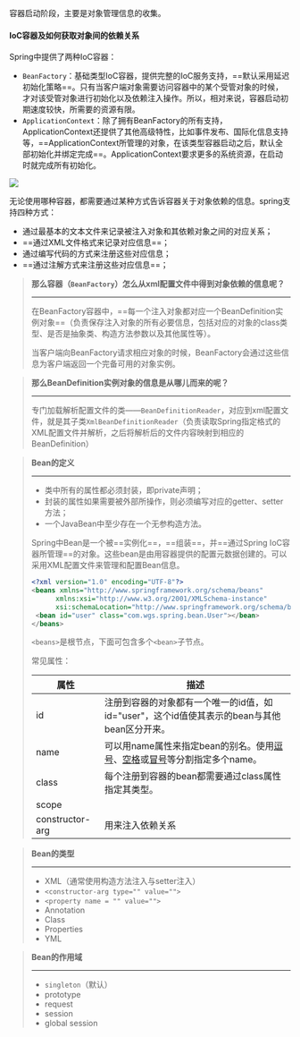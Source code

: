容器启动阶段，主要是对象管理信息的收集。



#### IoC容器及如何获取对象间的依赖关系

Spring中提供了两种IoC容器：

- `BeanFactory`：基础类型IoC容器，提供完整的IoC服务支持，==默认采用延迟初始化策略==。只有当客户端对象需要访问容器中的某个受管对象的时候，才对该受管对象进行初始化以及依赖注入操作。所以，相对来说，容器启动初期速度较快，所需要的资源有限。
- `ApplicationContext`：除了拥有BeanFactory的所有支持，ApplicationContext还提供了其他高级特性，比如事件发布、国际化信息支持等，==ApplicationContext所管理的对象，在该类型容器启动之后，默认全部初始化并绑定完成==。ApplicationContext要求更多的系统资源，在启动时就完成所有初始化。

<img src="https://tva1.sinaimg.cn/large/008eGmZEgy1gpp4jnx1suj329q0auglv.jpg" style="zoom:100%">

无论使用哪种容器，都需要通过某种方式告诉容器关于对象依赖的信息。spring支持四种方式：

- 通过最基本的文本文件来记录被注入对象和其依赖对象之间的对应关系；
- ==通过XML文件格式来记录对应信息==；
- 通过编写代码的方式来注册这些对应信息；
- ==通过注解方式来注册这些对应信息==；

> **那么容器（`BeanFactory`）怎么从xml配置文件中得到对象依赖的信息呢？**
>
> ---
>
> 在BeanFactory容器中，==每一个注入对象都对应一个BeanDefinition实例对象==（负责保存注入对象的所有必要信息，包括对应的对象的class类型、是否是抽象类、构造方法参数以及其他属性等）。
>
> 当客户端向BeanFactory请求相应对象的时候，BeanFactory会通过这些信息为客户端返回一个完备可用的对象实例。

>**那么BeanDefinition实例对象的信息是从哪儿而来的呢？**
>
>---
>
>专门加载解析配置文件的类——`BeanDefinitionReader`，对应到xml配置文件，就是其子类`XmlBeanDefinitionReader`（负责读取Spring指定格式的XML配置文件并解析，之后将解析后的文件内容映射到相应的BeanDefinition）

>**Bean的定义**
>
>---
>
>- 类中所有的属性都必须封装，即private声明；
>- 封装的属性如果需要被外部所操作，则必须编写对应的getter、setter方法；
>- 一个JavaBean中至少存在一个无参构造方法。
>
>Spring中Bean是一个被==实例化==，==组装==，并==通过Spring IoC容器所管理==的对象。这些bean是由用容器提供的配置元数据创建的。可以采用XML配置文件来管理和配置Bean信息。
>
>```xml
><?xml version="1.0" encoding="UTF-8"?>
><beans xmlns="http://www.springframework.org/schema/beans"
>       xmlns:xsi="http://www.w3.org/2001/XMLSchema-instance"
>       xsi:schemaLocation="http://www.springframework.org/schema/beans http://www.springframework.org/schema/beans/spring-beans.xsd">
>  <bean id="user" class="com.wgs.spring.bean.User"></bean>
></beans>
>```
>
>`<beans>`是根节点，下面可包含多个`<bean>`子节点。
>
>常见属性：
>
>| 属性            | 描述                                                         |
>| --------------- | ------------------------------------------------------------ |
>| id              | 注册到容器的对象都有一个唯一的id值，如id="user"，这个id值使其表示的bean与其他bean区分开来。 |
>| name            | 可以用name属性来指定bean的别名。使用<u>逗号</u>、<u>空格</u>或<u>冒号</u>等分割指定多个name。 |
>| class           | 每个注册到容器的bean都需要通过class属性指定其类型。          |
>| scope           |                                                              |
>| constructor-arg | 用来注入依赖关系                                             |

>**Bean的类型**
>
>---
>
>- XML（通常使用构造方法注入与setter注入）
>  - `<constructor-arg type="" value="">`
>  - `<property name = "" value="">`
>- Annotation
>- Class
>- Properties
>- YML

>**Bean的作用域**
>
>---
>
>- `singleton`（默认）
>- prototype
>- request
>- session
>- global session